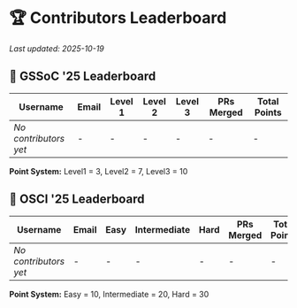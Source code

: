 # 🏆 Contributors Leaderboard

*Last updated: 2025-10-19*

## 🌸 GSSoC '25 Leaderboard

| Username | Email | Level 1 | Level 2 | Level 3 | PRs Merged | Total Points |
|----------|-------|---------|---------|---------|------------|--------------|
| *No contributors yet* | - | - | - | - | - | - |

**Point System:** Level1 = 3, Level2 = 7, Level3 = 10

## 🚀 OSCI '25 Leaderboard

| Username | Email | Easy | Intermediate | Hard | PRs Merged | Total Points |
|----------|-------|------|--------------|------|------------|--------------|
| *No contributors yet* | - | - | - | - | - | - |

**Point System:** Easy = 10, Intermediate = 20, Hard = 30
